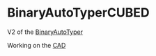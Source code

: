 # BinaryAutoTyperCUBED
V2 of the [BinaryAutoTyper](https://github.com/GQster/BinaryAutoTyper)

Working on the [CAD](https://cad.onshape.com/documents/17e8fa392f855cee4728652e/w/28e0606158a2114228202d33/e/149ed2141fff483a71cd2abf?renderMode=0&uiState=6780271a1c37407f3b4b97ed)

